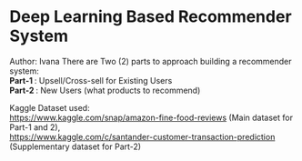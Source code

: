 # Deep Learning Based Recommender System
Author: Ivana
There are Two (2) parts to approach building a recommender system: <br>
<b> Part-1 </b>: Upsell/Cross-sell for Existing Users <br>
<b> Part-2 </b>: New Users (what products to recommend) <br>

Kaggle Dataset used: <br>
https://www.kaggle.com/snap/amazon-fine-food-reviews (Main dataset for Part-1 and 2), <br>
https://www.kaggle.com/c/santander-customer-transaction-prediction (Supplementary dataset for Part-2) <br>
 
